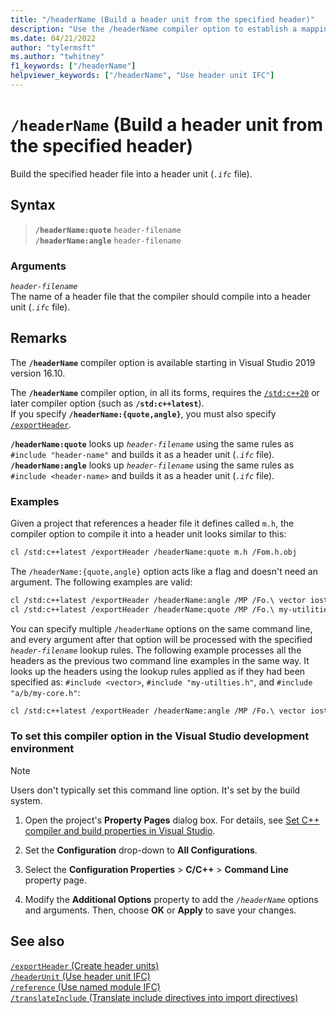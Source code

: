 ```yaml
---
title: "/headerName (Build a header unit from the specified header)"
description: "Use the /headerName compiler option to establish a mapping between a header file and the header unit to build."
ms.date: 04/21/2022
author: "tylermsft"
ms.author: "twhitney"
f1_keywords: ["/headerName"]
helpviewer_keywords: ["/headerName", "Use header unit IFC"]
---
```

# `/headerName` (Build a header unit from the specified header)

Build the specified header file into a header unit (*`.ifc`* file).

## Syntax

> **`/headerName:quote`** `header-filename`\
> **`/headerName:angle`** `header-filename`

### Arguments

*`header-filename`*\
The name of a header file that the compiler should compile into a header unit (*`.ifc`* file).

## Remarks

The **`/headerName`** compiler option is available starting in Visual Studio 2019 version 16.10.

The **`/headerName`** compiler option, in all its forms, requires the [`/std:c++20`](std-specify-language-standard-version.md) or later compiler option (such as **`/std:c++latest`**).\
If you specify **`/headerName:{quote,angle}`**, you must also specify [`/exportHeader`](module-exportheader.md).

**`/headerName:quote`** looks up *`header-filename`* using the same rules as `#include "header-name"` and builds it as a header unit (*`.ifc`* file).\
**`/headerName:angle`** looks up *`header-filename`* using the same rules as `#include <header-name>` and builds it as a header unit (*`.ifc`* file).

### Examples

Given a project that references a header file it defines called `m.h`, the compiler option to compile it into a header unit looks similar to this:

```Bash
cl /std:c++latest /exportHeader /headerName:quote m.h /Fom.h.obj
```

The `/headerName:{quote,angle}` option acts like a flag and doesn't need an argument. The following examples are valid:

```Bash
cl /std:c++latest /exportHeader /headerName:angle /MP /Fo.\ vector iostream algorithm
cl /std:c++latest /exportHeader /headerName:quote /MP /Fo.\ my-utilities.h a/b/my-core.h
```

You can specify multiple `/headerName` options on the same command line, and every argument after that option will be processed with the specified *`header-filename`* lookup rules. The following example processes all the headers as the previous two command line examples in the same way. It looks up the headers using the lookup rules applied as if they had been specified as: `#include <vector>`, `#include "my-utilties.h"`, and `#include "a/b/my-core.h"`:

```bash
cl /std:c++latest /exportHeader /headerName:angle /MP /Fo.\ vector iostream algorithm /headerName:quote my-utilities.h a/b/my-core.h
```

### To set this compiler option in the Visual Studio development environment

> [!NOTE]
> Users don't typically set this command line option. It's set by the build system.

1. Open the project's **Property Pages** dialog box. For details, see [Set C++ compiler and build properties in Visual Studio](../working-with-project-properties.md).

1. Set the **Configuration** drop-down to **All Configurations**.

1. Select the **Configuration Properties** > **C/C++** > **Command Line** property page.

1. Modify the **Additional Options** property to add the *`/headerName`* options and arguments. Then, choose **OK** or **Apply** to save your changes.

## See also

[`/exportHeader` (Create header units)](module-exportheader.md)\
[`/headerUnit` (Use header unit IFC)](headerunit.md)\
[`/reference` (Use named module IFC)](module-reference.md)\
[`/translateInclude` (Translate include directives into import directives)](translateinclude.md)
